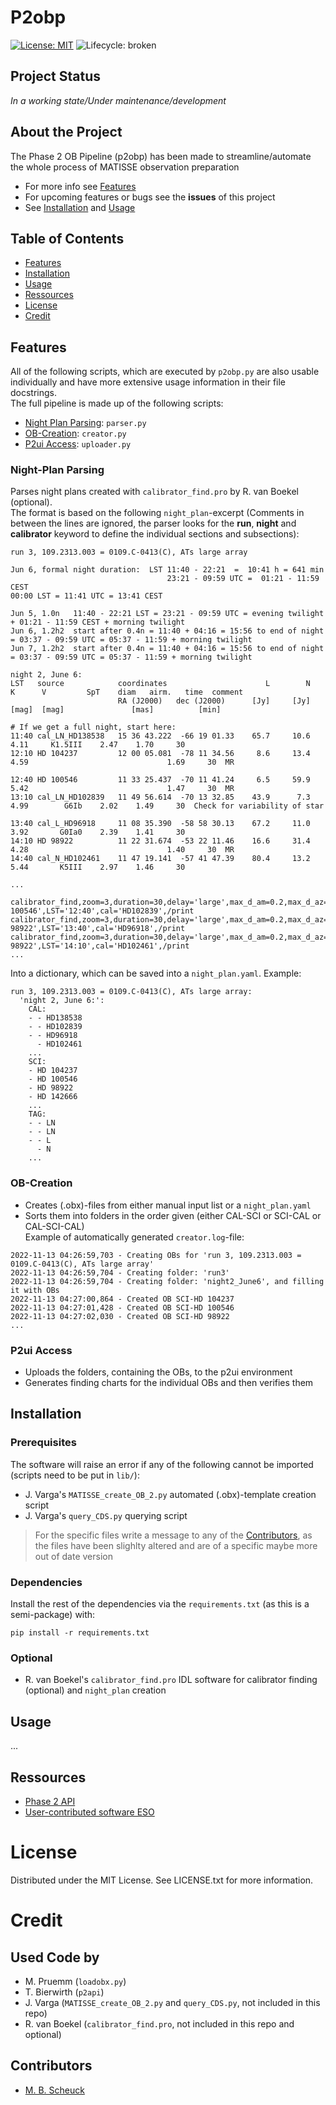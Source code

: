 # P2obp

<!-- Project Shields -->
[![License: MIT](https://img.shields.io/badge/license-MIT-green.svg)](https://opensource.org/licenses/MIT)
![Lifecycle: broken](https://img.shields.io/badge/lifecycle-broken-red.svg)

<!-- Project Status -->
## Project Status
_In a working state/Under maintenance/development_

<!-- About The Project -->
## About the Project
The Phase 2 OB Pipeline (p2obp) has been made to streamline/automate the whole process of MATISSE observation preparation

* For more info see [Features](#features)
* For upcoming features or bugs see the **issues** of this project
* See [Installation](#installation) and [Usage](#usage)

<!-- Table of Contents -->
## Table of Contents
* [Features](#features)
* [Installation](#installation)
* [Usage](#usage)
* [Ressources](#ressources)
* [License](#license)
* [Credit](#credit)

<!-- Features -->
## Features
All of the following scripts, which are executed by `p2obp.py` are also usable individually and have more extensive usage information in their file docstrings.<br>
The full pipeline is made up of the following scripts:<br>

* [Night Plan Parsing](#night-plan-parsing): `parser.py`
* [OB-Creation](#ob-creation): `creator.py`
* [P2ui Access](#p2ui-access): `uploader.py`

### Night-Plan Parsing
Parses night plans created with `calibrator_find.pro` by R. van Boekel (optional).<br>
The format is based on the following `night_plan`-excerpt (Comments in between the lines are ignored, the parser looks for the **run**, **night** and **calibrator** keyword to define the individual sections and subsections):
```
run 3, 109.2313.003 = 0109.C-0413(C), ATs large array

Jun 6, formal night duration:  LST 11:40 - 22:21  =  10:41 h = 641 min
                                   23:21 - 09:59 UTC =  01:21 - 11:59  CEST
00:00 LST = 11:41 UTC = 13:41 CEST

Jun 5, 1.0n   11:40 - 22:21 LST = 23:21 - 09:59 UTC = evening twilight + 01:21 - 11:59 CEST + morning twilight
Jun 6, 1.2h2  start after 0.4n = 11:40 + 04:16 = 15:56 to end of night = 03:37 - 09:59 UTC = 05:37 - 11:59 + morning twilight
Jun 7, 1.2h2  start after 0.4n = 11:40 + 04:16 = 15:56 to end of night = 03:37 - 09:59 UTC = 05:37 - 11:59 + morning twilight

night 2, June 6:
LST   source            coordinates                      L        N      K      V         SpT    diam   airm.   time  comment
                        RA (J2000)   dec (J2000)      [Jy]     [Jy]  [mag]  [mag]               [mas]          [min]

# If we get a full night, start here:
11:40 cal_LN_HD138538   15 36 43.222  -66 19 01.33    65.7     10.6          4.11     K1.5III    2.47    1.70     30
12:10 HD 104237         12 00 05.081  -78 11 34.56     8.6     13.4   4.59                               1.69     30  MR

12:40 HD 100546         11 33 25.437  -70 11 41.24     6.5     59.9   5.42                               1.47     30  MR
13:10 cal_LN_HD102839   11 49 56.614  -70 13 32.85    43.9      7.3          4.99        G6Ib    2.02    1.49     30  Check for variability of star

13:40 cal_L_HD96918     11 08 35.390  -58 58 30.13    67.2     11.0          3.92       G0Ia0    2.39    1.41     30
14:10 HD 98922          11 22 31.674  -53 22 11.46    16.6     31.4   4.28                               1.40     30  MR
14:40 cal_N_HD102461    11 47 19.141  -57 41 47.39    80.4     13.2          5.44       K5III    2.97    1.46     30

...

calibrator_find,zoom=3,duration=30,delay='large',max_d_am=0.2,max_d_az=90,minF10=5,max_diam=3,do_cal=0,LN=1,'HD 100546',LST='12:40',cal='HD102839',/print
calibrator_find,zoom=3,duration=30,delay='large',max_d_am=0.2,max_d_az=90,minF10=5,max_diam=3,do_cal=1,LN=0,'HD 98922',LST='13:40',cal='HD96918',/print
calibrator_find,zoom=3,duration=30,delay='large',max_d_am=0.2,max_d_az=90,minF10=5,max_diam=3,do_cal=0,LN=0,'HD 98922',LST='14:10',cal='HD102461',/print
...
```
Into a dictionary, which can be saved into a `night_plan.yaml`. Example:
```
run 3, 109.2313.003 = 0109.C-0413(C), ATs large array:
  'night 2, June 6:':
    CAL:
    - - HD138538
    - - HD102839
    - - HD96918
      - HD102461
    ...
    SCI:
    - HD 104237
    - HD 100546
    - HD 98922
    - HD 142666
    ...
    TAG:
    - - LN
    - - LN
    - - L
      - N
    ...
```

### OB-Creation
* Creates (.obx)-files from either manual input list or a `night_plan.yaml`
* Sorts them into folders in the order given (either CAL-SCI or SCI-CAL or CAL-SCI-CAL)<br>
Example of automatically generated `creator.log`-file:
```
2022-11-13 04:26:59,703 - Creating OBs for 'run 3, 109.2313.003 = 0109.C-0413(C), ATs large array'
2022-11-13 04:26:59,704 - Creating folder: 'run3'
2022-11-13 04:26:59,704 - Creating folder: 'night2_June6', and filling it with OBs
2022-11-13 04:27:00,864 - Created OB SCI-HD 104237
2022-11-13 04:27:01,428 - Created OB SCI-HD 100546
2022-11-13 04:27:02,030 - Created OB SCI-HD 98922
...
```

### P2ui Access
* Uploads the folders, containing the OBs, to the p2ui environment
* Generates finding charts for the individual OBs and then verifies them

<!-- Getting Started -->
## Installation
### Prerequisites
The software will raise an error if any of the following cannot be imported (scripts need to be put in `lib/`):
* J. Varga's `MATISSE_create_OB_2.py` automated (.obx)-template creation script
* J. Varga's `query_CDS.py` querying script

> For the specific files write a message to any of the [Contributors](#contributors), as the files have been slighlty altered and are of a specific maybe more out of date version

### Dependencies
Install the rest of the dependencies via the `requirements.txt` (as this is a semi-package) with:
```
pip install -r requirements.txt
```

### Optional
* R. van Boekel's `calibrator_find.pro` IDL software for calibrator finding (optional) and `night_plan` creation

<!-- USAGE EXAMPLES -->
## Usage
...

## Ressources
* [Phase 2 API](https://www.eso.org/sci/observing/phase2/p2intro/Phase2API.html)
* [User-contributed software ESO](https://www.eso.org/sci/observing/phase2/p2intro/Phase2API/ApiContributedSoftware.html)

<!-- License -->
# License
Distributed under the MIT License. See LICENSE.txt for more information.

<!-- Credit -->
# Credit
## Used Code by
* M. Pruemm (`loadobx.py`)
* T. Bierwirth (`p2api`)
* J. Varga (`MATISSE_create_OB_2.py` and `query_CDS.py`, not included in this repo)
* R. van Boekel (`calibrator_find.pro`, not included in this repo and optional)

## Contributors
* [M. B. Scheuck](https://www.github.com/MBSck/)
